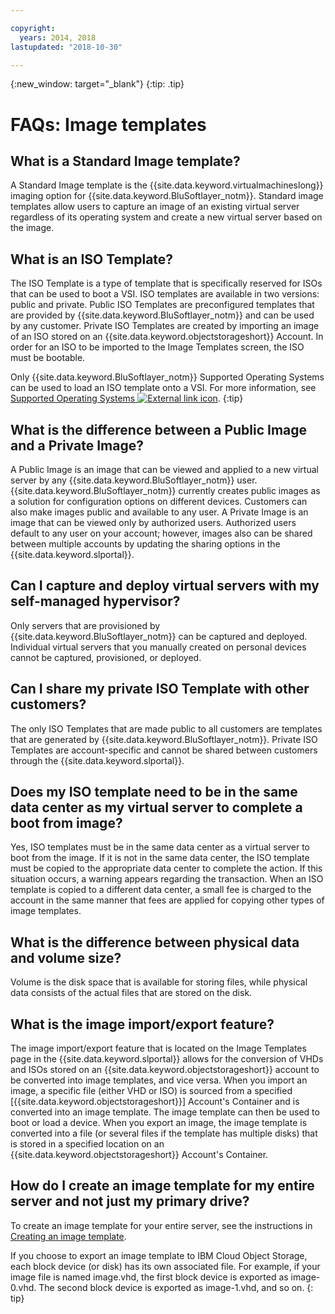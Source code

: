 ```yaml
---

copyright:
  years: 2014, 2018
lastupdated: "2018-10-30"

---
```



{:new_window: target="_blank"}
{:tip: .tip}

# FAQs: Image templates

## What is a Standard Image template?

A Standard Image template is the {{site.data.keyword.virtualmachineslong}} imaging option for {{site.data.keyword.BluSoftlayer_notm}}. 
Standard image templates allow users to capture an image of an existing virtual server regardless of its operating system and create a new 
virtual server based on the image.

## What is an ISO Template?

The ISO Template is a type of template that is specifically reserved for ISOs that can be used to boot a VSI. ISO templates are available in two versions: public and private. Public ISO Templates are preconfigured templates that are provided by {{site.data.keyword.BluSoftlayer_notm}} and can be used by any customer. Private ISO Templates are created by importing an image of an ISO stored on an {{site.data.keyword.objectstorageshort}} Account. In order for an ISO to be imported to the Image Templates screen, the ISO must be bootable.

Only {{site.data.keyword.BluSoftlayer_notm}} Supported Operating Systems can be used to load an ISO template onto a VSI. For more information, see [Supported Operating Systems ![External link icon](../../icons/launch-glyph.svg "External link icon")](http://www.softlayer.com/services/software/).
{:tip}

## What is the difference between a Public Image and a Private Image?

A Public Image is an image that can be viewed and applied to a new virtual server by any {{site.data.keyword.BluSoftlayer_notm}} user. {{site.data.keyword.BluSoftlayer_notm}} 
currently creates public images as a solution for configuration options on different devices. Customers can also make images public and available to any user. A Private Image is an image that can be 
viewed only by authorized users. Authorized users default to any user on your account; however, images also can be shared between multiple 
accounts by updating the sharing options in the {{site.data.keyword.slportal}}.

## Can I capture and deploy virtual servers with my self-managed hypervisor?

Only servers that are provisioned by {{site.data.keyword.BluSoftlayer_notm}} can be captured and deployed. Individual virtual servers that you manually created on personal devices cannot be captured, provisioned, or deployed.

## Can I share my private ISO Template with other customers?

The only ISO Templates that are made public to all customers are templates that are generated by {{site.data.keyword.BluSoftlayer_notm}}. Private ISO Templates are account-specific and cannot be shared between customers through the {{site.data.keyword.slportal}}.

## Does my ISO template need to be in the same data center as my virtual server to complete a boot from image?

Yes, ISO templates must be in the same data center as a virtual server to boot from the image. If it is not in the same data center, 
the ISO template must be copied to the appropriate data center to complete the action. If this situation occurs, a warning 
appears regarding the transaction. When an ISO template is copied to a different data center, a small fee is charged to the account in the 
same manner that fees are applied for copying other types of image templates.

## What is the difference between physical data and volume size?

Volume is the disk space that is available for storing files, while physical data consists of the actual files that are stored on the disk.

## What is the image import/export feature?

The image import/export feature that is located on the Image Templates page in the {{site.data.keyword.slportal}} allows for the conversion of VHDs and ISOs stored on an {{site.data.keyword.objectstorageshort}} account to be converted into image templates, and vice versa. When you import an image, a specific file (either VHD or ISO) is sourced from a specified [{{site.data.keyword.objectstorageshort}}] Account's Container and is converted into an image template. The image template can then be used to boot or load a device. When you export an image, the image template is converted into a file (or several files if the template has multiple disks) that is stored in a specified location on an {{site.data.keyword.objectstorageshort}} Account's Container. 

## How do I create an image template for my entire server and not just my primary drive?

To create an image template for your entire server, see the instructions in [Creating an image template](create-standard-image.html). 

If you choose to export an image template to IBM Cloud Object Storage, each block device (or disk) has its own associated file. For example, if your image file is named image.vhd, the first block device is exported as image-0.vhd. The second block device is exported as image-1.vhd, and so on. 
{: tip}

